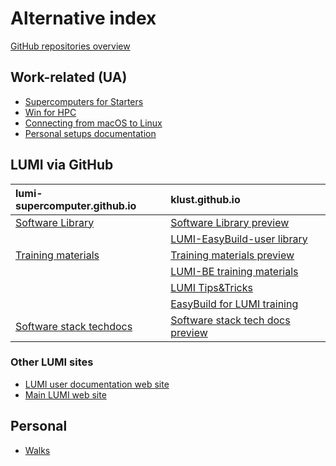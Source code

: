 # Alternative index

[GitHub repositories overview](https://github.com/klust?tab=repositories)


## Work-related (UA)

-   [Supercomputers for Starters](../SupercomputersForStarters)
-   [Win for HPC](../windows-client-HPC)
-   [Connecting from macOS to Linux](../macos-to-linux)
-   [Personal setups documentation](../PersonalSetupsDocs)


## LUMI via GitHub

| lumi-supercomputer.github.io                                                        | klust.github.io                                             |
|:------------------------------------------------------------------------------------|:------------------------------------------------------------|
| [Software Library](https://lumi-supercomputer.github.io/LUMI-EasyBuild-docs/)       | [Software Library preview](../LUMI-EasyBuild-docs)          |
|                                                                                     | [LUMI-EasyBuild-user library](../LUMI-EasyBuild-user)       |
| [Training materials](https://lumi-supercomputer.github.io/LUMI-training-materials)  | [Training materials preview](../LUMI-training-materials)    |
|                                                                                     | [LUMI-BE training materials](../LUMI-BE-training-materials) |
|                                                                                     | [LUMI Tips&Tricks](../LUMI-tips-and-tricks)                 |
|                                                                                     | [EasyBuild for LUMI training](../easybuild-tutorial)        |
| [Software stack techdocs](https://lumi-supercomputer.github.io/LUMI-SoftwareStack/) | [Software stack tech docs preview](../LUMI-SoftwareStack)   |


### Other LUMI sites

-   [LUMI user documentation web site](https://docs.lumi-supercomputer.eu/)
-   [Main LUMI web site](https://www.lumi-supercomputer.eu/)


## Personal

-   [Walks](../Walks)

